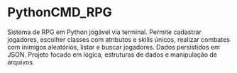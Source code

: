 # PythonCMD_RPG
Sistema de RPG em Python jogável via terminal. Permite cadastrar jogadores, escolher classes com atributos e skills únicos, realizar combates com inimigos aleatórios, listar e buscar jogadores. Dados persistidos em JSON. Projeto focado em lógica, estruturas de dados e manipulação de arquivos.
